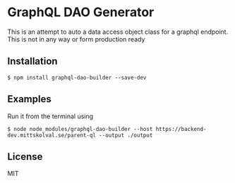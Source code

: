 # GraphQL DAO Generator

  This is an attempt to auto a data access object class for a graphql endpoint. This is not in any way or form production ready


## Installation

    $ npm install graphql-dao-builder --save-dev

## Examples

  Run it from the terminal using 
  
    $ node node_modules/graphql-dao-builder --host https://backend-dev.mittskolval.se/parent-ql --output ./output

## License

MIT
